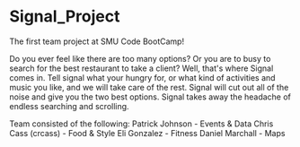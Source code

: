 # Signal_Project

The first team project at SMU Code BootCamp!

Do you ever feel like there are too many options? Or you are to busy to search for the best restaurant to take a client?  Well, that's where Signal comes in. Tell signal what your hungry for, or what kind of activities and music you like, and we will take care of the rest. Signal will cut out all of the noise and give you the two best options. Signal takes away the headache of endless searching and scrolling. 



Team consisted of the following:
Patrick Johnson - Events & Data
Chris Cass (crcass) - Food & Style
Eli Gonzalez - Fitness
Daniel Marchall - Maps
